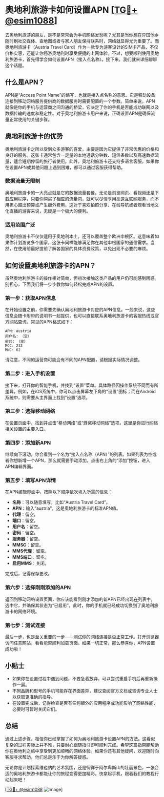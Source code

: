 # 奥地利旅游卡如何设置APN [[TG💪+ @esim1088](https://t.me/s/esim1088)]

去奥地利旅游的朋友，是不是常常会为手机网络发愁呢？尤其是当你想在异国他乡随时刷社交媒体、查地图或者与家人朋友保持联系时，网络就显得尤为重要了。而奥地利旅游卡（Austria Travel Card）作为一款专为游客设计的SIM卡产品，不仅价格实惠，还能让你畅游奥地利时享受便捷的上网体验。不过，想要顺利使用奥地利旅游卡，首先得学会如何设置APN（接入点名称）。接下来，我们就来详细聊聊这个话题。

## 什么是APN？

APN是“Access Point Name”的缩写，也就是接入点名称的意思。它是移动设备连接到移动网络服务提供商的数据服务时需要配置的一个参数。简单来说，APN就像是你的手机与运营商之间沟通的桥梁，它决定了你的手机是否能成功联网以及数据传输的速度和稳定性。对于奥地利旅游卡用户来说，正确设置APN是确保流量正常使用的关键步骤。

## 奥地利旅游卡的优势

奥地利旅游卡之所以受到众多游客的喜爱，主要是因为它提供了非常优惠的价格和良好的服务。这张卡通常包含一定量的本地通话分钟数、短信条数以及高速数据流量，适合短期停留的旅行者使用。此外，奥地利旅游卡还支持多语言客服，如果你在设置APN或其他问题上遇到困难，都可以通过客服获得帮助。

### 数据流量无限制

奥地利旅游卡的一大亮点就是它的数据流量套餐。无论是浏览网页、看视频还是下载应用程序，只要你购买了相应的流量包，就可以尽情享用高速互联网服务，而不用担心超出预算或产生额外费用。这对于喜欢拍照分享、在线导航或者观看当地文化直播的游客来说，无疑是一个极大的便利。

### 适用范围广泛

奥地利旅游卡不仅仅适用于奥地利本土，还可以覆盖整个欧洲申根区。这意味着如果你计划游览多个国家，这张卡同样能够满足你在其他申根国家的通信需求。当然，在使用前最好提前了解各国家的具体资费政策，以免出现不必要的麻烦。

## 如何设置奥地利旅游卡的APN？

虽然奥地利旅游卡的操作相对简单，但初次接触这类产品的用户仍可能感到困惑。别担心，下面我们将一步步教你如何轻松完成APN的设置。

### 第一步：获取APN信息

在开始设置之前，你需要先确认奥地利旅游卡对应的APN信息。一般来说，这些信息会随卡附带的说明书一起提供，也可以直接联系奥地利旅游卡的客服热线或官方网站查询。常见的APN格式如下：

```
APN: austria
用户名: （空）
密码: （空）
MCC: 232
MNC: 02
```

请注意，不同的运营商可能会有不同的APN配置，请根据实际情况调整。

### 第二步：进入手机设置

接下来，打开你的智能手机，并找到“设置”菜单。具体路径因操作系统不同而有所差异。例如，在iOS系统中，你可以点击屏幕左下角的“设置”图标；而在Android系统中，则需要从主界面上找到“设置”选项。

### 第三步：选择移动网络

在设置页面中，找到并点击“移动网络”或“蜂窝移动网络”选项。这里是你进行网络相关设置的主要入口。

### 第四步：添加新APN

继续向下滚动，你会看到一个名为“接入点名称（APN）”的列表。如果列表为空或者你想新增一个APN，那么就需要手动添加。点击右上角的“添加”按钮，进入APN编辑界面。

### 第五步：填写APN详情

在APN编辑界面中，按照以下顺序依次填入所需的信息：

- **名称**：可以随意填写，比如“Austria Travel Card”。
- **APN**：输入“austria”，这是奥地利旅游卡的标准APN值。
- **代理**：留空。
- **端口**：留空。
- **用户名**：留空。
- **密码**：留空。
- **服务器**：留空。
- **MMSC**：留空。
- **MMS代理**：留空。
- **MMS端口**：留空。
- **启用MMS**：关闭。

完成后，记得保存更改。

### 第六步：选择刚刚添加的APN

返回到移动网络设置页面，你应该能看到刚才添加的新APN已经出现在列表中。选中它，并确保其状态为“已启用”。此时，你的手机就已经成功切换到了奥地利旅游卡的网络环境。

### 第七步：测试连接

最后一步，也是至关重要的一步——测试你的网络连接是否正常工作。打开浏览器访问任意网站，看看能否顺利加载页面。如果一切正常，那么恭喜你，APN设置成功啦！

## 小贴士

- 如果你在设置过程中遇到问题，不要急着放弃，可以尝试重启手机后再重新操作一遍。
- 不同品牌和型号的手机可能存在界面差异，建议查阅官方文档或咨询专业人士以获取更准确的指导。
- 在设置完成后，记得检查是否有任何额外的应用程序或功能影响了网络性能，必要时可暂时关闭它们。

## 总结

通过上述步骤，相信你已经掌握了如何为奥地利旅游卡设置APN的方法。这看似复杂的过程实际上并不难，只要耐心跟随指引即可顺利完成。希望这篇指南能帮助你在奥地利之旅中享受到更加顺畅的网络体验。如果你还有其他疑问，欢迎随时向客服寻求帮助，他们总是乐于为你解答疑惑。

无论你是计划探索维也纳的艺术氛围，还是徜徉于阿尔卑斯山的壮丽景色，一张合适的奥地利旅游卡都能让你的旅程变得更加精彩。快拿起手机，跟着我们的教程行动起来吧！

[[TG💪+ @esim1088](https://t.me/s/esim1088) ![Image](https://i.postimg.cc/4NQfJmqS/Snipaste-2025-05-13-00-14-12.png)]